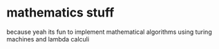 # mathematics stuff

because yeah its fun to implement mathematical algorithms using turing machines and lambda calculi

